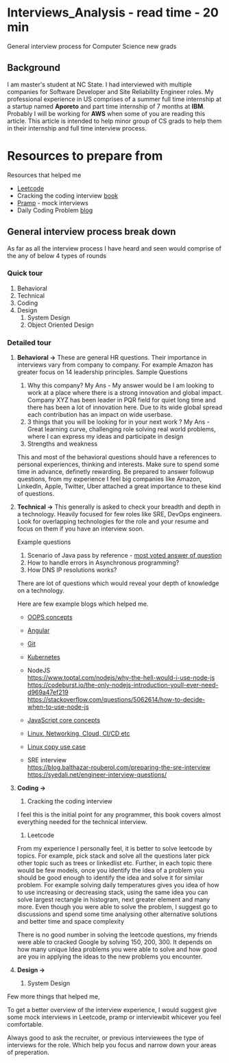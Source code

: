 # Interviews_Analysis - read time - 20 min
General interview process for Computer Science new grads

## Background

I am master's student at NC State. I had interviewed with multiple companies for Software Developer and Site Reliability Engineer roles. My professional experience in US comprises of a summer full time internship at a startup named **Aporeto** and part time internship of 7 months at **IBM**. Probably I will be working for **AWS** when some of you are reading this article. This article is intended to help minor group of CS grads to help them in their internship and full time interview process.

# Resources to prepare from 

Resources that helped me

* [Leetcode](https://www.leetcode.com)
* Cracking the coding interview [book](https://www.amazon.com/Cracking-Coding-Interview-Programming-Questions/dp/0984782850/ref=dp_ob_title_bk)
* [Pramp](https://www.pramp.com/) - mock interviews
* Daily Coding Problem [blog](https://www.dailycodingproblem.com/)

## General interview process break down

As far as all the interview process I have heard and seen would comprise of the any of below 4 types of rounds

### Quick tour

1. Behavioral
1. Technical
1. Coding
1. Design
   1. System Design
   1. Object Oriented Design
  
### Detailed tour

1. **Behavioral ->** 
    These are general HR questions. Their importance in interviews vary from company to company. For example Amazon has greater focus on 14 leadership principles.
    Sample Questions
    1. Why this company? 
    My Ans - My answer would be I am looking to work at a place where there is a strong innovation and global impact. Company XYZ has been leader in PQR field for quiet long time and there has been a lot of innovation here. Due to its wide global spread each contribution has an impact on wide userbase.
    1. 3 things that you will be looking for in your next work ?
    My Ans - Great learning curve, challenging role solving real world problems, where I can express my ideas and participate in design
    1. Strengths and weakness
    
    This and most of the behavioral questions should have a references to personal experiences, thinking and interests. Make sure to spend some time in advance, definetly rewarding. Be prepared to answer followup questions, from my experience I feel big companies like Amazon, LinkedIn, Apple, Twitter, Uber attached a great importance to these kind of questions.

1. **Technical ->**
    This generally is asked to check your breadth and depth in a technology. Heavily focused for few roles like SRE, DevOps engineers. Look for overlapping technologies for the role and your resume and focus on them if you have an interview soon.
    
    Example questions
    1. Scenario of Java pass by reference - [most voted answer of question](https://stackoverflow.com/questions/40480/is-java-pass-by-reference-or-pass-by-value)
    1. How to handle errors in Asynchronous programming?
    1. How DNS IP resolutions works?
    
    There are lot of questions which would reveal your depth of knowledge on a technology.
    
    Here are few example blogs which helped me.
    
    - [OOPS concepts](https://blog.usejournal.com/object-oriented-programming-concepts-in-simple-english-3db22065d7d0)
    - [Angular](https://www.codeproject.com/articles/891718/angularjs-interview-questions-and-answers)
    - [Git](https://www.edureka.co/blog/interview-questions/git-interview-questions/)
    - [Kubernetes](https://www.edureka.co/blog/interview-questions/kubernetes-interview-questions/)
    - NodeJS <br>
      https://www.toptal.com/nodejs/why-the-hell-would-i-use-node-js <br>
      https://codeburst.io/the-only-nodejs-introduction-youll-ever-need-d969a47ef219 <br>
      https://stackoverflow.com/questions/5062614/how-to-decide-when-to-use-node-js <br>

    - [JavaScript core concepts](https://medium.com/dev-bits/a-perfect-guide-for-cracking-a-javascript-interview-a-developers-perspective-23a5c0fa4d0d)
    - [Linux, Networking, Cloud, CI/CD etc](https://github.com/mxssl/sre-interview-prep-guide)
    - [Linux copy use case](http://moo.nac.uci.edu/~hjm/HOWTO_move_data.html)

    - SRE interview <br>
      https://blog.balthazar-rouberol.com/preparing-the-sre-interview <br>
      https://syedali.net/engineer-interview-questions/

1. **Coding ->**

   1. Cracking the coding interview
   
   I feel this is the initial point for any programmer, this book covers almost everything needed for the technical interview.
   
   1. Leetcode 
   
   From my experience I personally feel, it is better to solve leetcode by topics. For example, pick stack and solve all the questions later pick other topic such as trees or linkedlist etc. Further, in each topic there would be few models, once you identify the idea of a problem you should be good enough to identify the idea and solve it for similar problem.
   For example solving daily temperatures gives you idea of how to use increasing or decreasing stack, using the same idea you can solve largest rectangle in histogram, next greater element and many more. Even though you were able to solve the problem, I suggest go to discussions and spend some time analysing other alternative solutions and better time and space complexity 
   
   
   There is no good number in solving the leetcode questions, my friends were able to cracked Google by solving 150, 200, 300. It depends on how many unique Idea problems you were able to solve and how good are you in applying the ideas to the new problems you encounter.

  
1. **Design ->**

   1. System Design




Few more things that helped me,

To get a better overview of the interview experience, I would suggest give some mock interviews in Leetcode, pramp or interviewbit whicever you feel comfortable.

Always good to ask the recruiter, or previous interviewees the type of interviews for the role. Which help you focus and narrow down your areas of preperation.
